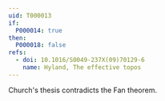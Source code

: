 ```yaml
---
uid: T000013
if:
  P000014: true
then:
  P000018: false
refs:
  - doi: 10.1016/S0049-237X(09)70129-6
    name: Hyland, The effective topos
---
```

Church's thesis contradicts the Fan theorem.

